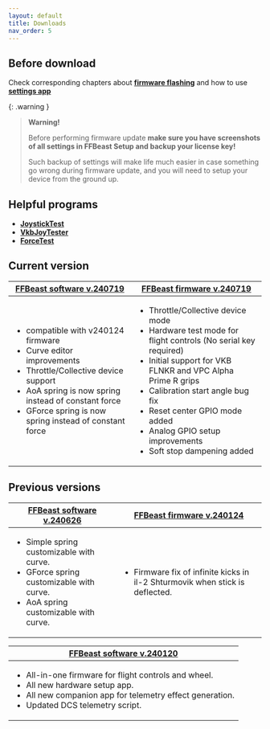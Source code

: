 ```yaml
---
layout: default
title: Downloads
nav_order: 5
---
```


## Before download

 Check corresponding chapters about [**firmware flashing**](software_firmware_flashing.html) 
 and how to use [**settings app**](joystick_DIY_hardware_setup.html)  

{: .warning }
>**Warning!** 
> 
>Before performing firmware update **make sure you have screenshots of all settings in FFBeast Setup and backup your license key!**
>
> Such backup of settings will make life much easier in case something go wrong during firmware update,
> and you will need to setup your device from the ground up.  


## Helpful programs 
- [**JoystickTest**](../../assets/firmware/JoystickTest.exe)
- [**VkbJoyTester**](../../assets/firmware/VKB_JoyTester.exe)
- [**ForceTest**](../../assets/firmware/ForceTest.exe)

## Current version

<table> 
<thead> 
  <tr> 
   <th><a href="/assets/firmware/ffbeast-software-240719.zip"><strong>FFBeast software v.240719</strong></a></th> 
   <th><a href="/assets/firmware/ffbeast-firmware-240719.zip"><strong>FFBeast firmware v.240719</strong></a></th> 
  </tr> 
 </thead> 
 <tbody> 
  <tr> 
   <td>
    <ul> 
     <li>compatible with v240124 firmware</li>
     <li>Curve editor improvements</li> 
     <li>Throttle/Collective device support</li> 
     <li>AoA spring is now spring instead of constant force</li> 
     <li>GForce spring is now spring instead of constant force</li> 
    </ul>  
   </td>
   <td>
     <ul> 
      <li>Throttle/Collective device mode</li> 
      <li>Hardware test mode for flight controls (No serial key required)</li> 
      <li>Initial support for VKB FLNKR and VPC Alpha Prime R grips</li> 
      <li>Calibration start angle bug fix</li>
      <li>Reset center GPIO mode added</li>
      <li>Analog GPIO setup improvements</li>
      <li>Soft stop dampening added</li>
     </ul>
   </td> 
  </tr> 
 </tbody> 
</table>

## Previous versions

<table> 
<thead> 
  <tr> 
   <th><a href="/assets/firmware/ffbeast-software-240626.zip"><strong>FFBeast software v.240626</strong></a></th> 
   <th><a href="/assets/firmware/ffbeast-firmware-240124.zip"><strong>FFBeast firmware v.240124</strong></a></th> 
  </tr> 
 </thead> 
 <tbody> 
  <tr> 
   <td>
    <ul> 
     <li>Simple spring customizable with curve.</li> 
     <li>GForce spring customizable with curve.</li> 
     <li>AoA spring customizable with curve.</li> 
    </ul>  
   </td>
   <td>
     <ul> 
      <li>Firmware fix of infinite kicks in il-2 Shturmovik when stick is deflected.</li> 
     </ul>
   </td> 
  </tr> 
 </tbody> 
</table>




<table> 
<thead> 
  <tr> 
   <th><a href="/assets/firmware/ffbeast-software-240120.zip"><strong>FFBeast software v.240120</strong></a></th>
  </tr> 
 </thead> 
 <tbody> 
  <tr> 
   <td>
    <ul> 
     <li>All-in-one firmware for flight controls and wheel.</li> 
     <li>All new hardware setup app.</li> 
     <li>All new companion app for telemetry effect generation.</li> 
     <li>Updated DCS telemetry script.</li> 
    </ul>  
   </td>
  </tr> 
 </tbody> 
</table>
